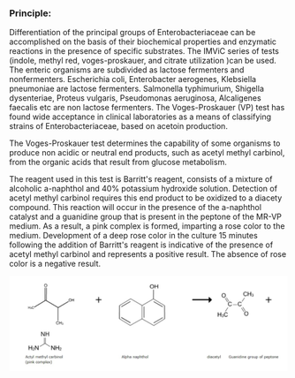 ### Principle:
 

Differentiation of the principal groups of Enterobacteriaceae can be accomplished on the basis of their biochemical properties and enzymatic reactions in the presence of specific substrates. The IMViC series of tests (indole, methyl red, voges-proskauer, and citrate utilization )can be used. The enteric organisms are subdivided as lactose fermenters and nonfermenters. Escherichia coli, Enterobacter aerogenes, Klebsiella pneumoniae are lactose fermenters. Salmonella typhimurium, Shigella dysenteriae, Proteus vulgaris, Pseudomonas aeruginosa, Alcaligenes faecalis etc are non lactose fermenters. The Voges-Proskauer (VP) test has found wide acceptance in clinical laboratories as a means of classifying strains of Enterobacteriaceae, based on acetoin production.

 

The Voges-Proskauer test determines the capability of some organisms to produce non acidic or neutral end products, such as acetyl methyl carbinol, from the organic acids that result from glucose metabolism.

 

The reagent used in this test is Barritt's reagent, consists of a mixture of alcoholic a-naphthol and 40% potassium hydroxide solution. Detection of acetyl methyl carbinol requires this end product to be oxidized to a diacety compound. This reaction will occur in the presence of the a-naphthol catalyst and a guanidine group that is present in the peptone of the MR-VP medium. As a result, a pink complex is formed, imparting a rose color to the medium. Development of a deep rose color in the culture 15 minutes following the addition of Barritt's reagent is indicative of the presence of acetyl methyl carbinol and represents a positive result. The absence of rose color is a negative result.

 <img src="images/1.jpg" title="" />